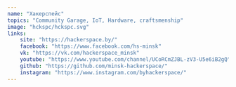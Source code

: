 ```yaml
---
name: "Хакерспейс"
topics: "Community Garage, IoT, Hardware, craftsmenship"
image: "hckspc/hckspc.svg"
links: 
    site: "https://hackerspace.by/"
    facebook: "https://www.facebook.com/hs-minsk"
    vk: "https://vk.com/hackerspace_minsk"
    youtube: "https://www.youtube.com/channel/UCoRCmZJBL-zV3-U5e6iB2gQ"
    github: "https://github.com/minsk-hackerspace/"
    instagram: "https://www.instagram.com/byhackerspace/"
---
```

